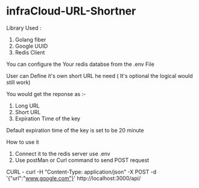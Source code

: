 # infraCloud-URL-Shortner

Library Used : 
1. Golang fiber
2. Google UUID
3. Redis Client 


You can configure the Your redis databse from the .env File

User can Define it's own short URL he need ( It's optional the logical would still work)

You would get the reponse as :- 
1. Long URL 
2. Short URL 
3. Expiration Time of the key

Default expiration time of the key is set to be 20 minute

How to use it 
1. Connect it to the redis server use .env
2. Use postMan or Curl command to send POST request 

CURL - curl -H "Content-Type: application/json" -X POST -d '{"url":"www.google.com"}' http://localhost:3000/api/


